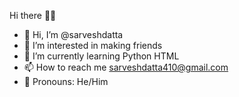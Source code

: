 Hi there 👋👋

- 👋 Hi, I’m @sarveshdatta
- 👀 I’m interested in making friends  
- 🌱 I’m currently learning Python HTML 
- 📫 How to reach me sarveshdatta410@gmail.com  
- 🥷 Pronouns: He/Him 

<!---
sarveshdatta/sarveshdatta is a ✨ special ✨ repository because its `README.md` (this file) appears on your GitHub profile.
You can click the Preview link to take a look at your changes.
--->
